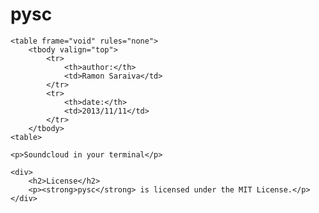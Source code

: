 <div>
	<h1>pysc</h2>
	
	<table frame="void" rules="none">
		<tbody valign="top">
			<tr>
				<th>author:</th>
				<td>Ramon Saraiva</td>
			</tr>
			<tr>
				<th>date:</th>
				<td>2013/11/11</td>
			</tr>
		</tbody>
	<table>

	<p>Soundcloud in your terminal</p>

	<div>
		<h2>License</h2>
		<p><strong>pysc</strong> is licensed under the MIT License.</p>
	</div>
</div>
